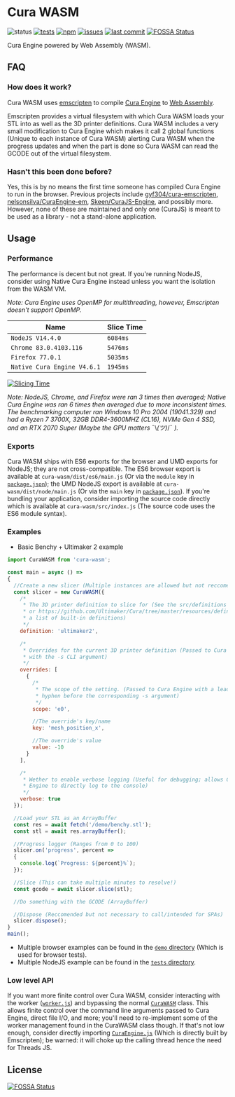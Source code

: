 # Cura WASM
![status](https://img.shields.io/badge/status-release-brightgreen)
[![tests](https://img.shields.io/github/workflow/status/Cloud-CNC/cura-wasm/Tests?label=tests)](https://github.com/Cloud-CNC/cura-wasm/actions)
[![npm](https://img.shields.io/npm/v/cura-wasm)](https://npmjs.com/package/cura-wasm)
[![issues](https://img.shields.io/github/issues/Cloud-CNC/cura-wasm)](https://github.com/Cloud-CNC/cura-wasm/issues)
[![last commit](https://img.shields.io/github/last-commit/Cloud-CNC/cura-wasm)](https://github.com/Cloud-CNC/cura-wasm/commits/master)
[![FOSSA Status](https://app.fossa.com/api/projects/git%2Bgithub.com%2FCloud-CNC%2Fcura-wasm.svg?type=shield)](https://app.fossa.com/projects/git%2Bgithub.com%2FCloud-CNC%2Fcura-wasm?ref=badge_shield)

Cura Engine powered by Web Assembly (WASM).

## FAQ

### How does it work?
Cura WASM uses [emscripten](https://emscripten.org) to compile [Cura Engine](https://github.com/ultimaker/curaengine) to [Web Assembly](https://webassembly.org).

Emscripten provides a virtual filesystem with which Cura WASM loads your STL into as well as the 3D printer definitions. Cura WASM includes a very small modification to Cura Engine which makes it call 2 global functions (Unique to each instance of Cura WASM) alerting Cura WASM when the progress updates and when the part is done so Cura WASM can read the GCODE out of the virtual filesystem.

### Hasn't this been done before?
Yes, this is by no means the first time someone has compiled Cura Engine to run in the browser. Previous projects include [gyf304/cura-emscripten](https://github.com/gyf304/cura-emscripten), [nelsonsilva/CuraEngine-em](https://github.com/nelsonsilva/CuraEngine-em), [Skeen/CuraJS-Engine](https://github.com/Skeen/CuraJS-Engine), and possibly more. However, none of these are maintained and only one (CuraJS) is meant to be used as a library - not a stand-alone application.

## Usage

### Performance
The performance is decent but not great. If you're running NodeJS, consider using Native Cura Engine instead unless you want the isolation from the WASM VM.

*Note: Cura Engine uses OpenMP for multithreading, however, Emscripten doesn't support OpenMP.*

Name | Slice Time
--- | ---
`NodeJS V14.4.0` | `6084ms`
`Chrome 83.0.4103.116` | `5476ms`
`Firefox 77.0.1` | `5035ms`
`Native Cura Engine V4.6.1` | `1945ms`

[![Slicing Time](https://quickchart.io/chart/render/f-cc6c91b5-0eb6-42a4-9e5d-5abab7e941f7)](https://quickchart.io/chart/render/f-cc6c91b5-0eb6-42a4-9e5d-5abab7e941f7)

*Note: NodeJS, Chrome, and Firefox were ran 3 times then averaged; Native Cura Engine was ran 6 times then averaged due to more inconsistent times. The benchmarking computer ran Windows 10 Pro 2004 (19041.329) and had a Ryzen 7 3700X, 32GB DDR4-3600MHZ (CL16), NVMe Gen 4 SSD, and an RTX 2070 Super (Maybe the GPU matters* ¯\\_(ツ)_/¯ *).*

### Exports
Cura WASM ships with ES6 exports for the browser and UMD exports for NodeJS; they are not cross-compatible. The ES6 browser export is available at `cura-wasm/dist/es6/main.js` (Or via the `module` key in [`package.json`](./package.json)); the UMD NodeJS export is available at `cura-wasm/dist/node/main.js` (Or via the `main` key in [`package.json`](./package.json)). If you're bundling your application, consider importing the source code directly which is available at `cura-wasm/src/index.js` (The source code uses the ES6 module syntax).

### Examples
* Basic Benchy + Ultimaker 2 example
```Javascript
import CuraWASM from 'cura-wasm';

const main = async () =>
{
  //Create a new slicer (Multiple instances are allowed but not reccomended)
  const slicer = new CuraWASM({
    /*
     * The 3D printer definition to slice for (See the src/definitions directory
     * or https://github.com/Ultimaker/Cura/tree/master/resources/definitions for
     * a list of built-in definitions)
     */
    definition: 'ultimaker2',

    /*
     * Overrides for the current 3D printer definition (Passed to Cura Engine
     * with the -s CLI argument)
     */
    overrides: [
      {
        /*
         * The scope of the setting. (Passed to Cura Engine with a leading
         * hyphen before the corresponding -s argument)
         */
        scope: 'e0',

        //The override's key/name
        key: 'mesh_position_x',

        //The override's value
        value: -10
      }
    ],

    /*
     * Wether to enable verbose logging (Useful for debugging; allows Cura
     * Engine to directly log to the console)
     */
    verbose: true
  });

  //Load your STL as an ArrayBuffer
  const res = await fetch('/demo/benchy.stl');
  const stl = await res.arrayBuffer();

  //Progress logger (Ranges from 0 to 100)
  slicer.on('progress', percent =>
  {
    console.log(`Progress: ${percent}%`);
  });

  //Slice (This can take multiple minutes to resolve!)
  const gcode = await slicer.slice(stl);

  //Do something with the GCODE (ArrayBuffer)

  //Dispose (Reccomended but not necessary to call/intended for SPAs)
  slicer.dispose();
}
main();
```

* Multiple browser examples can be found in the [`demo` directory](./demo) (Which is used for browser tests).
* Multiple NodeJS example can be found in the [`tests` directory](./tests).

### Low level API
If you want more finite control over Cura WASM, consider interacting with the worker ([`worker.js`](./src/worker.js)) and bypassing the normal [`CuraWASM`](./src/index.js) class. This allows finite control over the command line arguments passed to Cura Engine, direct file I/O, and more; you'll need to re-implement some of the worker management found in the CuraWASM class though. If that's not low enough, consider directly importing [`CuraEngine.js`](./src/CuraEngine.js) (Which is directly built by Emscripten); be warned: it will choke up the calling thread hence the need for Threads JS.

## License
[![FOSSA Status](https://app.fossa.com/api/projects/git%2Bgithub.com%2FCloud-CNC%2Fcura-wasm.svg?type=large)](https://app.fossa.com/projects/git%2Bgithub.com%2FCloud-CNC%2Fcura-wasm?ref=badge_large)